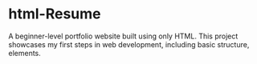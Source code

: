 # html-Resume
A beginner-level portfolio website built using only HTML. This project showcases my first steps in web development, including basic structure, elements.
